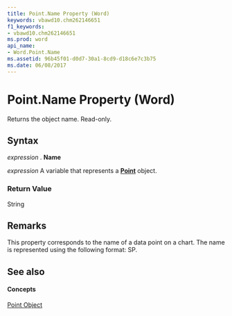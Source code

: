 ```yaml
---
title: Point.Name Property (Word)
keywords: vbawd10.chm262146651
f1_keywords:
- vbawd10.chm262146651
ms.prod: word
api_name:
- Word.Point.Name
ms.assetid: 96b45f01-d0d7-30a1-8cd9-d18c6e7c3b75
ms.date: 06/08/2017
---
```



# Point.Name Property (Word)

Returns the object name. Read-only.


## Syntax

 _expression_ . **Name**

 _expression_ A variable that represents a **[Point](Word.Point.md)** object.


### Return Value

String


## Remarks

This property corresponds to the name of a data point on a chart. The name is represented using the following format: S<series number>P<point number>.


## See also


#### Concepts


[Point Object](Word.Point.md)

